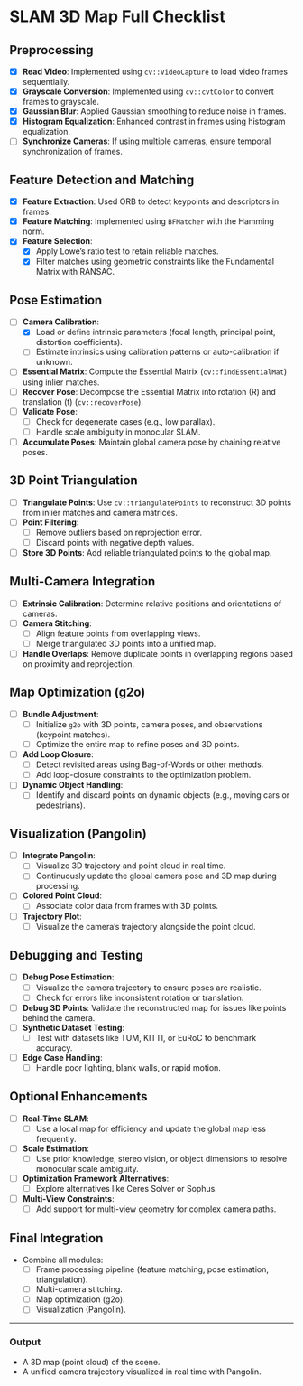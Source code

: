 # SLAM 3D Map Full Checklist

## Preprocessing
- [x] **Read Video**: Implemented using `cv::VideoCapture` to load video frames sequentially.
- [x] **Grayscale Conversion**: Implemented using `cv::cvtColor` to convert frames to grayscale.
- [x] **Gaussian Blur**: Applied Gaussian smoothing to reduce noise in frames.
- [x] **Histogram Equalization**: Enhanced contrast in frames using histogram equalization.
- [ ] **Synchronize Cameras**: If using multiple cameras, ensure temporal synchronization of frames.

## Feature Detection and Matching
- [x] **Feature Extraction**: Used ORB to detect keypoints and descriptors in frames.
- [x] **Feature Matching**: Implemented using `BFMatcher` with the Hamming norm.
- [x] **Feature Selection**:
  - [x] Apply Lowe’s ratio test to retain reliable matches.
  - [x] Filter matches using geometric constraints like the Fundamental Matrix with RANSAC.

## Pose Estimation
- [ ] **Camera Calibration**:
  - [x] Load or define intrinsic parameters (focal length, principal point, distortion coefficients).
  - [ ] Estimate intrinsics using calibration patterns or auto-calibration if unknown.
- [ ] **Essential Matrix**: Compute the Essential Matrix (`cv::findEssentialMat`) using inlier matches.
- [ ] **Recover Pose**: Decompose the Essential Matrix into rotation (R) and translation (t) (`cv::recoverPose`).
- [ ] **Validate Pose**:
  - [ ] Check for degenerate cases (e.g., low parallax).
  - [ ] Handle scale ambiguity in monocular SLAM.
- [ ] **Accumulate Poses**: Maintain global camera pose by chaining relative poses.

## 3D Point Triangulation
- [ ] **Triangulate Points**: Use `cv::triangulatePoints` to reconstruct 3D points from inlier matches and camera matrices.
- [ ] **Point Filtering**:
  - [ ] Remove outliers based on reprojection error.
  - [ ] Discard points with negative depth values.
- [ ] **Store 3D Points**: Add reliable triangulated points to the global map.

## Multi-Camera Integration
- [ ] **Extrinsic Calibration**: Determine relative positions and orientations of cameras.
- [ ] **Camera Stitching**:
  - [ ] Align feature points from overlapping views.
  - [ ] Merge triangulated 3D points into a unified map.
- [ ] **Handle Overlaps**: Remove duplicate points in overlapping regions based on proximity and reprojection.

## Map Optimization (g2o)
- [ ] **Bundle Adjustment**:
  - [ ] Initialize `g2o` with 3D points, camera poses, and observations (keypoint matches).
  - [ ] Optimize the entire map to refine poses and 3D points.
- [ ] **Add Loop Closure**:
  - [ ] Detect revisited areas using Bag-of-Words or other methods.
  - [ ] Add loop-closure constraints to the optimization problem.
- [ ] **Dynamic Object Handling**:
  - [ ] Identify and discard points on dynamic objects (e.g., moving cars or pedestrians).

## Visualization (Pangolin)
- [ ] **Integrate Pangolin**:
  - [ ] Visualize 3D trajectory and point cloud in real time.
  - [ ] Continuously update the global camera pose and 3D map during processing.
- [ ] **Colored Point Cloud**:
  - [ ] Associate color data from frames with 3D points.
- [ ] **Trajectory Plot**:
  - [ ] Visualize the camera’s trajectory alongside the point cloud.

## Debugging and Testing
- [ ] **Debug Pose Estimation**:
  - [ ] Visualize the camera trajectory to ensure poses are realistic.
  - [ ] Check for errors like inconsistent rotation or translation.
- [ ] **Debug 3D Points**: Validate the reconstructed map for issues like points behind the camera.
- [ ] **Synthetic Dataset Testing**:
  - [ ] Test with datasets like TUM, KITTI, or EuRoC to benchmark accuracy.
- [ ] **Edge Case Handling**:
  - [ ] Handle poor lighting, blank walls, or rapid motion.

## Optional Enhancements
- [ ] **Real-Time SLAM**:
  - [ ] Use a local map for efficiency and update the global map less frequently.
- [ ] **Scale Estimation**:
  - [ ] Use prior knowledge, stereo vision, or object dimensions to resolve monocular scale ambiguity.
- [ ] **Optimization Framework Alternatives**:
  - [ ] Explore alternatives like Ceres Solver or Sophus.
- [ ] **Multi-View Constraints**:
  - [ ] Add support for multi-view geometry for complex camera paths.

## Final Integration
- Combine all modules:
  - [ ] Frame processing pipeline (feature matching, pose estimation, triangulation).
  - [ ] Multi-camera stitching.
  - [ ] Map optimization (g2o).
  - [ ] Visualization (Pangolin).

---

### Output
- A 3D map (point cloud) of the scene.
- A unified camera trajectory visualized in real time with Pangolin.
